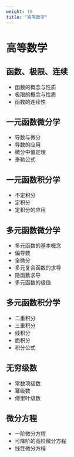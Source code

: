 ```yaml
---
weight: 10
title: "高等数学"
---
```


# 高等数学

## 函数、极限、连续
- 函数的概念与性质
- 极限的概念与性质
- 函数的连续性

## 一元函数微分学
- 导数与微分
- 导数的应用
- 微分中值定理
- 泰勒公式

## 一元函数积分学
- 不定积分
- 定积分
- 定积分的应用

## 多元函数微分学
- 多元函数的基本概念
- 偏导数
- 全微分
- 多元复合函数的求导
- 隐函数求导
- 多元函数的极值

## 多元函数积分学
- 二重积分
- 三重积分
- 线积分
- 面积分
- 积分公式

## 无穷级数
- 常数项级数
- 幂级数
- 傅里叶级数

## 微分方程
- 一阶微分方程
- 可降阶的高阶微分方程
- 线性微分方程
